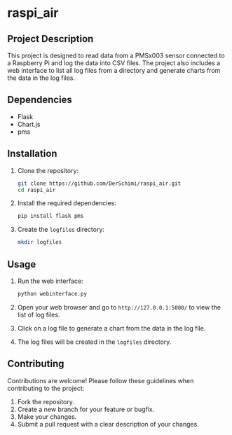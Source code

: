 # raspi_air

## Project Description

This project is designed to read data from a PMSx003 sensor connected to a Raspberry Pi and log the data into CSV files. The project also includes a web interface to list all log files from a directory and generate charts from the data in the log files.

## Dependencies

- Flask
- Chart.js
- pms

## Installation

1. Clone the repository:
    ```sh
    git clone https://github.com/DerSchimi/raspi_air.git
    cd raspi_air
    ```

2. Install the required dependencies:
    ```sh
    pip install flask pms
    ```

3. Create the `logfiles` directory:
    ```sh
    mkdir logfiles
    ```

## Usage

1. Run the web interface:
    ```sh
    python webinterface.py
    ```

2. Open your web browser and go to `http://127.0.0.1:5000/` to view the list of log files.

3. Click on a log file to generate a chart from the data in the log file.

4. The log files will be created in the `logfiles` directory.

## Contributing

Contributions are welcome! Please follow these guidelines when contributing to the project:

1. Fork the repository.
2. Create a new branch for your feature or bugfix.
3. Make your changes.
4. Submit a pull request with a clear description of your changes.
